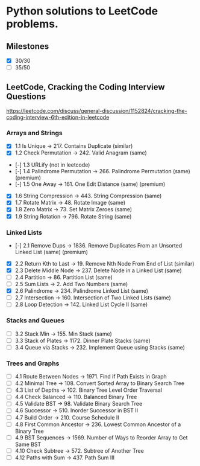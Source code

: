 # Python solutions to LeetCode problems.

## Milestones
- [x] 30/30
- [ ] 35/50

## LeetCode, Cracking the Coding Interview Questions
https://leetcode.com/discuss/general-discussion/1152824/cracking-the-coding-interview-6th-edition-in-leetcode

### Arrays and Strings
- [x] 1.1 Is Unique -> 217. Contains Duplicate (similar)
- [x] 1.2 Check Permutation -> 242. Valid Anagram (same)
- [-] 1.3 URLify (not in leetcode)
- [-] 1.4 Palindrome Permutation -> 266. Palindrome Permutation (same) (premium)
- [-] 1.5 One Away -> 161. One Edit Distance (same) (premium)
- [x] 1.6 String Compression -> 443. String Compression (same)
- [x] 1.7 Rotate Matrix -> 48. Rotate Image (same)
- [x] 1.8 Zero Matrix -> 73. Set Matrix Zeroes (same)
- [x] 1.9 String Rotation -> 796. Rotate String (same)

### Linked Lists

- [-] 2.1 Remove Dups -> 1836. Remove Duplicates From an Unsorted Linked List (same) (premium)
- [x] 2.2 Return Kth to Last -> 19. Remove Nth Node From End of List (similar)
- [x] 2.3 Delete Middle Node -> 237. Delete Node in a Linked List (same)
- [ ] 2.4 Partition -> 86. Partition List (same)
- [ ] 2.5 Sum Lists -> 2. Add Two Numbers (same)
- [x] 2.6 Palindrome -> 234. Palindrome Linked List (same)
- [ ] 2,7 Intersection -> 160. Intersection of Two Linked Lists (same)
- [ ] 2.8 Loop Detection -> 142. Linked List Cycle II (same)

### Stacks and Queues

- [ ] 3.2 Stack Min -> 155. Min Stack (same)
- [ ] 3.3 Stack of Plates -> 1172. Dinner Plate Stacks (same)
- [ ] 3.4 Queue via Stacks -> 232. Implement Queue using Stacks (same)

### Trees and Graphs

- [ ] 4.1 Route Between Nodes -> 1971. Find if Path Exists in Graph
- [ ] 4.2 Minimal Tree -> 108. Convert Sorted Array to Binary Search Tree
- [ ] 4.3 List of Depths -> 102. Binary Tree Level Order Traversal
- [ ] 4.4 Check Balanced -> 110. Balanced Binary Tree
- [ ] 4.5 Validate BST -> 98. Validate Binary Search Tree
- [ ] 4.6 Successor -> 510. Inorder Successor in BST II
- [ ] 4.7 Build Order -> 210. Course Schedule II
- [ ] 4.8 First Common Ancestor -> 236. Lowest Common Ancestor of a Binary Tree
- [ ] 4.9 BST Sequences -> 1569. Number of Ways to Reorder Array to Get Same BST
- [ ] 4.10 Check Subtree -> 572. Subtree of Another Tree
- [ ] 4.12 Paths with Sum -> 437. Path Sum III